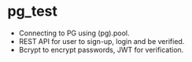 # pg_test

- Connecting to PG using (pg).pool. 
- REST API for user to sign-up, login and be verified. 
- Bcrypt to encrypt passwords, JWT for verification.
